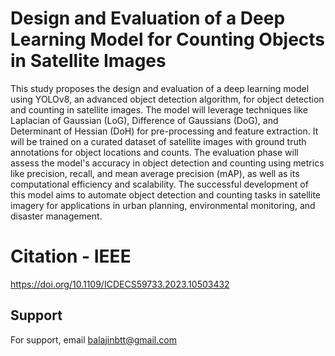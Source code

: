 
# Design and Evaluation of a Deep Learning Model for Counting Objects in Satellite Images

This study proposes the design and evaluation of a deep learning model using YOLOv8, an advanced object detection algorithm, for object detection and counting in satellite images. The model will leverage techniques like Laplacian of Gaussian (LoG), Difference of Gaussians (DoG), and Determinant of Hessian (DoH) for pre-processing and feature extraction. It will be trained on a curated dataset of satellite images with ground truth annotations for object locations and counts. The evaluation phase will assess the model's accuracy in object detection and counting using metrics like precision, recall, and mean average precision (mAP), as well as its computational efficiency and scalability. The successful development of this model aims to automate object detection and counting tasks in satellite imagery for applications in urban planning, environmental monitoring, and disaster management.

# Citation - IEEE
 https://doi.org/10.1109/ICDECS59733.2023.10503432


## Support

For support, email balajinbtt@gmail.com
